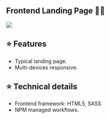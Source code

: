 ## Frontend Landing Page 👨‍💻

[![](https://img.shields.io/badge/Gmail-lionshi2012%40gmail.com-red)](mailto:lionshi2012@gmail.com)

## :star: Features

- Typical landing page.
- Multi-devices responsive.

## :star: Technical details

- Frontend framework: HTML5, SASS
- NPM managed workflows.
